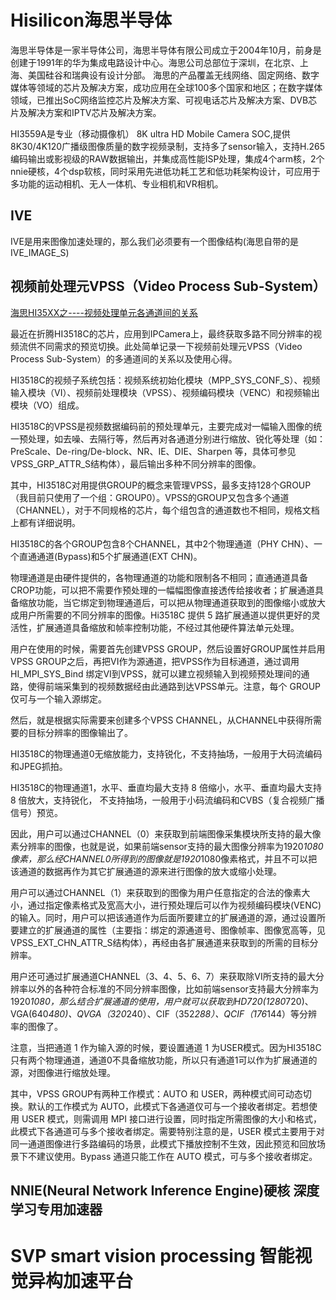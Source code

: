  # Hisilicon海思半导体

海思半导体是一家半导体公司，海思半导体有限公司成立于2004年10月，前身是创建于1991年的华为集成电路设计中心。海思公司总部位于深圳，在北京、上海、美国硅谷和瑞典设有设计分部。
海思的产品覆盖无线网络、固定网络、数字媒体等领域的芯片及解决方案，成功应用在全球100多个国家和地区；在数字媒体领域，已推出SoC网络监控芯片及解决方案、可视电话芯片及解决方案、DVB芯片及解决方案和IPTV芯片及解决方案。

HI3559A是专业（移动摄像机） 8K ultra HD Mobile Camera SOC,提供8K30/4K120广播级图像质量的数字视频录制，支持多了sensor输入，支持H.265编码输出或影视级的RAW数据输出，并集成高性能ISP处理，集成4个arm核，2个nnie硬核，4个dsp软核，同时采用先进低功耗工艺和低功耗架构设计，可应用于多功能的运动相机、无人一体机、专业相机和VR相机。

## IVE
IVE是用来图像加速处理的，那么我们必须要有一个图像结构(海思自带的是IVE_IMAGE_S)


## 视频前处理元VPSS（Video Process Sub-System）
[海思HI35XX之----视频处理单元各通道间的关系 ](https://www.cnblogs.com/cyyljw/p/6861593.html)

最近在折腾HI3518C的芯片，应用到IPCamera上，最终获取多路不同分辨率的视频流供不同需求的预览切换。此处简单记录一下视频前处理元VPSS（Video Process Sub-System）的多通道间的关系以及使用心得。

HI3518C的视频子系统包括：视频系统初始化模块（MPP_SYS_CONF_S）、视频输入模块（VI）、视频前处理模块（VPSS）、视频编码模块（VENC）和视频输出模块（VO）组成。

HI3518C的VPSS是视频数据编码前的预处理单元，主要完成对一幅输入图像的统一预处理，如去噪、去隔行等，然后再对各通道分别进行缩放、锐化等处理（如：PreScale、De-ring/De-block、NR、IE、DIE、Sharpen 等，具体可参见VPSS_GRP_ATTR_S结构体），最后输出多种不同分辨率的图像。
        
其中，HI3518C对用提供GROUP的概念来管理VPSS，最多支持128个GROUP（我目前只使用了一个组：GROUP0）。VPSS的GROUP又包含多个通道（CHANNEL），对于不同规格的芯片，每个组包含的通道数也不相同，规格文档上都有详细说明。
        
HI3518C的各个GROUP包含8个CHANNEL，其中2个物理通道（PHY CHN）、一个直通通道(Bypass)和5个扩展通道(EXT CHN)。
        
物理通道是由硬件提供的，各物理通道的功能和限制各不相同；直通通道具备CROP功能，可以把不需要作预处理的一幅幅图像直接透传给接收者；扩展通道具备缩放功能，当它绑定到物理通道后，可以把从物理通道获取到的图像缩小或放大成用户所需要的不同分辨率的图像。Hi3518C 提供 5 路扩展通道以提供更好的灵活性，扩展通道具备缩放和帧率控制功能，不经过其他硬件算法单元处理。
        
用户在使用的时候，需要首先创建VPSS GROUP，然后设置好GROUP属性并启用VPSS GROUP之后，再把VI作为源通道，把VPSS作为目标通道，通过调用 HI_MPI_SYS_Bind 绑定VI到VPSS，就可以建立视频输入到视频预处理间的通路，使得前端采集到的视频数据经由此通路到达VPSS单元。注意，每个 GROUP 仅可与一个输入源绑定。
        
然后，就是根据实际需要来创建多个VPSS CHANNEL，从CHANNEL中获得所需要的目标分辨率的图像输出了。
        
HI3518C的物理通道0无缩放能力，支持锐化，不支持抽场，一般用于大码流编码和JPEG抓拍。
        
HI3518C的物理通道1，水平、垂直均最大支持 8 倍缩小，水平、垂直均最大支持 8 倍放大，支持锐化， 不支持抽场，一般用于小码流编码和CVBS（复合视频广播信号）预览。
        
因此，用户可以通过CHANNEL（0）来获取到前端图像采集模块所支持的最大像素分辨率的图像，也就是说，如果前端sensor支持的最大图像分辨率为1920*1080像素，那么经CHANNEL0所得到的图像就是1920*1080像素格式，并且不可以把该通道的数据再作为其它扩展通道的源来进行图像的放大或缩小处理。
        
用户可以通过CHANNEL（1）来获取到的图像为用户任意指定的合法的像素大小，通过指定像素格式及宽高大小，进行预处理后可以作为视频编码模块(VENC)的输入。同时，用户可以把该通道作为后面所要建立的扩展通道的源，通过设置所要建立的扩展通道的属性（主要指：绑定的源通道号、图像帧率、图像宽高等，见VPSS_EXT_CHN_ATTR_S结构体），再经由各扩展通道来获取到的所需的目标分辨率。
        
用户还可通过扩展通道CHANNEL（3、4、5、6、7）来获取除VI所支持的最大分辨率以外的各种符合标准的不同分辨率图像，比如前端sensor支持最大分辨率为1920*1080，那么结合扩展通道的使用，用户就可以获取到HD720(1280*720)、VGA(640*480)、QVGA（320*240）、CIF（352*288）、QCIF（176*144）等分辨率的图像了。
        
注意，当把通道 1 作为输入源的时候，要设置通道 1 为USER模式。因为HI3518C只有两个物理通道，通道0不具备缩放功能，所以只有通道1可以作为扩展通道的源，对图像进行缩放处理。
        
其中，VPSS GROUP有两种工作模式：AUTO 和 USER，两种模式间可动态切换。默认的工作模式为 AUTO，此模式下各通道仅可与一个接收者绑定。若想使用 USER 模式，则需调用 MPI 接口进行设置，同时指定所需图像的大小和格式，此模式下各通道可与多个接收者绑定。需要特别注意的是，USER 模式主要用于对同一通道图像进行多路编码的场景，此模式下播放控制不生效，因此预览和回放场景下不建议使用。Bypass 通道只能工作在 AUTO 模式，可与多个接收者绑定。
        

## NNIE(Neural Network Inference Engine)硬核 深度学习专用加速器




# SVP smart vision processing 智能视觉异构加速平台




